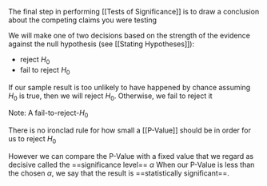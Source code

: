 The final step in performing [[Tests of Significance]] is to draw a conclusion about the competing claims you were testing

We will make one of two decisions based on the strength of the evidence against the null hypothesis (see [[Stating Hypotheses]]):
- reject $H_0$
- fail to reject $H_0$

If our sample result is too unlikely to have happened by chance assuming $H_0$ is true, then we will reject $H_0$. Otherwise, we fail to reject it

Note:
A fail-to-reject-$H_0$  

There is no ironclad rule for how small a [[P-Value]] should be in order for us to reject $H_0$ 

However we can compare the P-Value with a fixed value that we regard as decisive called the ==significance level== $\alpha$
When our P-Value is less than the chosen $\alpha$, we say that the result is ==statistically significant==.